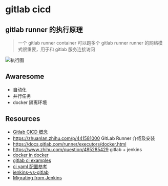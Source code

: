 # gitlab cicd

## gitlab runner 的执行原理

> 一个 gitlab runner container 可以跑多个 gitlab runner
> runner 的网络模式很重要，用于和 gitlab 服务连接访问

![执行图]()

## Awaresome

- 自动化
- 并行任务
- docker 隔离环境

## Resources

- [Gitlab CICD 概念](https://docs.gitlab.cn/jh/ci/introduction/index.html#%E6%8C%81%E7%BB%AD%E9%9B%86%E6%88%90)
- https://zhuanlan.zhihu.com/p/441581000 GitLab Runner 介绍及安装
- https://docs.gitlab.com/runner/executors/docker.html
- https://www.zhihu.com/question/485285429 gitlab + jenkins
- [docker in docker](https://hub.docker.com/_/docker)
- [gitlab ci examples](https://docs.gitlab.com/ee/ci/examples/)
- [ci yaml 配置参考](https://docs.gitlab.com/ee/ci/yaml/index.html)
- [jenkins-vs-gitlab](https://www.browserstack.com/guide/jenkins-vs-gitlab)
- [Migrating from Jenkins](https://docs.gitlab.com/ee/ci/migration/jenkins.html)
